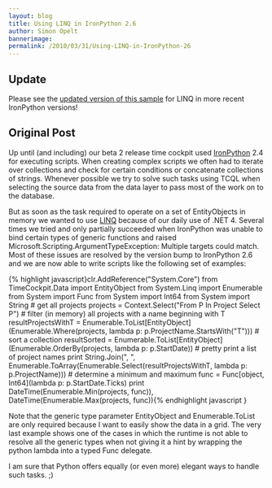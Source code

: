 ```yaml
---
layout: blog
title: Using LINQ in IronPython 2.6
author: Simon Opelt
bannerimage: 
permalink: /2010/03/31/Using-LINQ-in-IronPython-26
---
```


<h2 xmlns="http://www.w3.org/1999/xhtml">Update</h2><p xmlns="http://www.w3.org/1999/xhtml">Please see the <a href="~/blog/2012/01/22/Python-in-Time-Cockpit-17" title="updated version of this sample">updated version of this sample</a> for LINQ in more recent IronPython versions!</p><h2 xmlns="http://www.w3.org/1999/xhtml">Original Post</h2><p xmlns="http://www.w3.org/1999/xhtml">Up until (and including) our beta 2 release time cockpit used <a href="http://www.ironpython.net/" target="_blank">IronPython</a> 2.4 for executing scripts. When creating complex scripts we often had to iterate over collections and check for certain conditions or concatenate collections of strings. Whenever possible we try to solve such tasks using TCQL when selecting the source data from the data layer to pass most of the work on to the database.</p><p xmlns="http://www.w3.org/1999/xhtml">But as soon as the task required to operate on a set of <span class="InlineCode">EntityObject</span>s in memory we wanted to use <a href="http://msdn.microsoft.com/en-us/netframework/aa904594.aspx" target="_blank">LINQ</a> because of our daily use of .NET 4. Several times we tried and only partially succeeded when IronPython was unable to bind certain types of generic functions and raised <span class="InlineCode">Microsoft.Scripting.ArgumentTypeException: Multiple targets could match</span>. Most of these issues are resolved by the version bump to IronPython 2.6 and we are now able to write scripts like the following set of examples:</p>{% highlight javascript}clr.AddReference(&quot;System.Core&quot;)&#xA;from TimeCockpit.Data import EntityObject&#xA;from System.Linq import Enumerable&#xA;from System import Func&#xA;from System import Int64&#xA;from System import String&#xA;&#xA;# get all projects&#xA;projects = Context.Select(&quot;From P In Project Select P&quot;)&#xA;&#xA;# filter (in memory) all projects with a name beginning with T&#xA;resultProjectsWithT = Enumerable.ToList[EntityObject](Enumerable.Where(projects, lambda p: p.ProjectName.StartsWith(&quot;T&quot;)))&#xA;&#xA;# sort a collection&#xA;resultSorted = Enumerable.ToList[EntityObject](Enumerable.OrderBy(projects, lambda p: p.StartDate))&#xA;&#xA;# pretty print a list of project names&#xA;print String.Join(&quot;, &quot;, Enumerable.ToArray(Enumerable.Select(resultProjectsWithT, lambda p: p.ProjectName)))&#xA;&#xA;# determine a minimum and maximum&#xA;func = Func[object, Int64](lambda p: p.StartDate.Ticks)&#xA;print DateTime(Enumerable.Min(projects, func)), DateTime(Enumerable.Max(projects, func)){% endhighlight javascript }<p xmlns="http://www.w3.org/1999/xhtml">Note that the generic type parameter EntityObject and Enumerable.ToList are only required because I want to easily show the data in a grid. The very last example shows one of the cases in which the runtime is not able to resolve all the generic types when not giving it a hint by wrapping the python lambda into a typed Func delegate.</p><p xmlns="http://www.w3.org/1999/xhtml">I am sure that Python offers equally (or even more) elegant ways to handle such tasks. ;)</p>